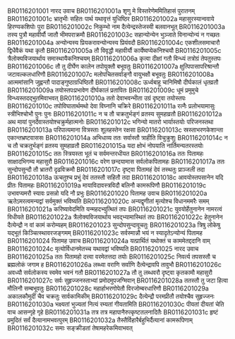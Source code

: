 BR0116201001	नारद उवाच
BR0116201001a	शृणु मे विस्तरेणेममितिहासं पुरातनम्
BR0116201001c	भ्रातृभीः सहितः पार्थ यथावृत्तं युधिष्ठिर
BR0116201002a	महासुरस्यान्ववाये हिरण्यकशिपोः पुरा
BR0116201002c	निकुम्भो नाम दैत्येन्द्रस्तेजस्वी बलवानभूत्
BR0116201003a	तस्य पुत्रौ महावीर्यौ जातौ भीमपराक्रमौ
BR0116201003c	सहान्योन्येन भुञ्जाते विनान्योन्यं न गच्छतः
BR0116201004a	अन्योन्यस्य प्रियकरावन्योन्यस्य प्रियंवदौ
BR0116201004c	एकशीलसमाचारौ द्विधैवैकं यथा कृतौ
BR0116201005a	तौ विवृद्धौ महावीर्यौ कार्येष्वप्येकनिश्चयौ
BR0116201005c	त्रैलोक्यविजयार्थाय समास्थायैकनिश्चयम्
BR0116201006a	कृत्वा दीक्षां गतौ विन्ध्यं तत्रोग्रं तेपतुस्तपः
BR0116201006c	तौ तु दीर्घेण कालेन तपोयुक्तौ बभूवतुः
BR0116201007a	क्षुत्पिपासापरिश्रान्तौ जटावल्कलधारिणौ
BR0116201007c	मलोपचितसर्वाङ्गौ वायुभक्षौ बभूवतुः
BR0116201008a	आत्ममांसानि जुह्वन्तौ पादाङ्गुष्ठाग्रधिष्ठितौ
BR0116201008c	ऊर्ध्वबाहू चानिमिषौ दीर्घकालं धृतव्रतौ
BR0116201009a	तयोस्तपःप्रभावेण दीर्घकालं प्रतापितः
BR0116201009c	धूमं प्रमुमुचे विन्ध्यस्तदद्भुतमिवाभवत्
BR0116201010a	ततो देवाभवन्भीता उग्रं दृष्ट्वा तयोस्तपः
BR0116201010c	तपोविघातार्थमथो देवा विघ्नानि चक्रिरे
BR0116201011a	रत्नैः प्रलोभयामासुः स्त्रीभिश्चोभौ पुनः पुनः
BR0116201011c	न च तौ चक्रतुर्भङ्गं व्रतस्य सुमहाव्रतौ
BR0116201012a	अथ मायां पुनर्देवास्तयोश्चक्रुर्महात्मनोः
BR0116201012c	भगिन्यो मातरो भार्यास्तयोः परिजनस्तथा
BR0116201013a	परिपात्यमाना वित्रस्ताः शूलहस्तेन रक्षसा
BR0116201013c	स्रस्ताभरणकेशान्ता एकान्तभ्रष्टवाससः
BR0116201014a	अभिधाव्य ततः सर्वास्तौ त्राहीति विचुक्रुशुः
BR0116201014c	न च तौ चक्रतुर्भङ्गं व्रतस्य सुमहाव्रतौ
BR0116201015a	यदा क्षोभं नोपयाति नार्तिमन्यतरस्तयोः
BR0116201015c	ततः स्त्रियस्ता भूतं च सर्वमन्तरधीयत
BR0116201016a	ततः पितामहः साक्षादभिगम्य महासुरौ
BR0116201016c	वरेण छन्दयामास सर्वलोकपितामहः
BR0116201017a	ततः सुन्दोपसुन्दौ तौ भ्रातरौ दृढविक्रमौ
BR0116201017c	दृष्ट्वा पितामहं देवं तस्थतुः प्राञ्जली तदा
BR0116201018a	ऊचतुश्च प्रभुं देवं ततस्तौ सहितौ तदा
BR0116201018c	आवयोस्तपसानेन यदि प्रीतः पितामहः
BR0116201019a	मायाविदावस्त्रविदौ बलिनौ कामरूपिणौ
BR0116201019c	उभावप्यमरौ स्यावः प्रसन्नो यदि नौ प्रभुः
BR0116201020	पितामह उवाच
BR0116201020a	ऋतेऽमरत्वमन्यद्वां सर्वमुक्तं भविष्यति
BR0116201020c	अन्यद्वृणीतां मृत्योश्च विधानममरैः समम्
BR0116201021a	करिष्यावेदमिति यन्महदभ्युत्थितं तपः
BR0116201021c	युवयोर्हेतुनानेन नामरत्वं विधीयते
BR0116201022a	त्रैलोक्यविजयार्थाय भवद्भ्यामास्थितं तपः
BR0116201022c	हेतुनानेन दैत्येन्द्रौ न वां कामं करोम्यहम्
BR0116201023	सुन्दोपसुन्दावूचतुः
BR0116201023a	त्रिषु लोकेषु यद्भूतं किञ्चित्स्थावरजङ्गमम्
BR0116201023c	सर्वस्मान्नौ भयं न स्यादृतेऽन्योन्यं पितामह
BR0116201024	पितामह उवाच
BR0116201024a	यत्प्रार्थितं यथोक्तं च काममेतद्ददानि वाम्
BR0116201024c	मृत्योर्विधानमेतच्च यथावद्वां भविष्यति
BR0116201025	नारद उवाच
BR0116201025a	ततः पितामहो दत्त्वा वरमेतत्तदा तयोः
BR0116201025c	निवर्त्य तपसस्तौ च ब्रह्मलोकं जगाम ह
BR0116201026a	लब्ध्वा वराणि सर्वाणि दैत्येन्द्रावपि तावुभौ
BR0116201026c	अवध्यौ सर्वलोकस्य स्वमेव भवनं गतौ
BR0116201027a	तौ तु लब्धवरौ दृष्ट्वा कृतकामौ महासुरौ
BR0116201027c	सर्वः सुहृज्जनस्ताभ्यां प्रमोदमुपजग्मिवान्
BR0116201028a	ततस्तौ तु जटा हित्वा मौलिनौ सम्बभूवतुः
BR0116201028c	महार्हाभरणोपेतौ विरजोम्बरधारिणौ
BR0116201029a	अकालकौमुदीं चैव चक्रतुः सार्वकामिकीम्
BR0116201029c	दैत्येन्द्रौ परमप्रीतौ तयोश्चैव सुहृज्जनः
BR0116201030a	भक्ष्यतां भुज्यतां नित्यं रम्यतां गीयतामिति
BR0116201030c	पीयतां दीयतां चेति वाच आसन्गृहे गृहे
BR0116201031a	तत्र तत्र महापानैरुत्कृष्टतलनादितैः
BR0116201031c	हृष्टं प्रमुदितं सर्वं दैत्यानामभवत्पुरम्
BR0116201032a	तैस्तैर्विहारैर्बहुभिर्दैत्यानां कामरूपिणाम्
BR0116201032c	समाः सङ्क्रीडतां तेषामहरेकमिवाभवत्

